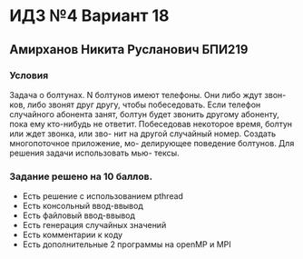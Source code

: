 # ИДЗ №4 Вариант 18
## Амирханов Никита Русланович БПИ219

### Условия
Задача о болтунах. N болтунов имеют телефоны. Они либо ждут звон-
ков, либо звонят друг другу, чтобы побеседовать. Если телефон случайного
абонента занят, болтун будет звонить другому абоненту, пока ему кто-нибудь
не ответит. Побеседовав некоторое время, болтун или ждет звонка, или зво-
нит на другой случайный номер. Создать многопоточное приложение, мо-
делирующее поведение болтунов. Для решения задачи использовать мью-
тексы.

### Задание решено на 10 баллов.
 - Есть решение с использованием pthread
 - Есть консольный ввод-ввывод
 - Есть файловый ввод-ввывод
 - Есть генерация случайных значений
 - Есть комментарии к коду
 - Есть дополнительные 2 программы на openMP и MPI


